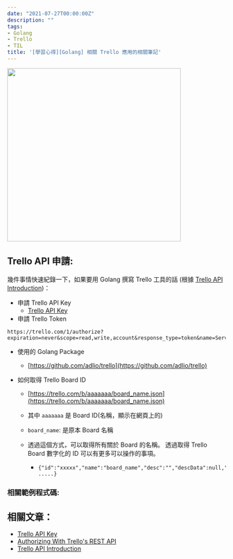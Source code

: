```yaml
---
date: "2021-07-27T00:00:00Z"
description: ""
tags:
- Golang
- Trello
- TIL
title: '[學習心得][Golang] 相關 Trello 應用的相關筆記'
---
```


<img src="https://developer.atlassian.com/cloud/trello/guides/rest-api/images/rest-api-auth.png" width="400px">

## Trello API 申請:

幾件事情快速紀錄一下，如果要用 Golang 撰寫 Trello 工具的話 (根據 [Trello API Introduction](https://developer.atlassian.com/cloud/trello/guides/rest-api/api-introduction/))：  

- 申請 Trello API Key
  - [Trello API Key](https://trello.com/app-key)
- 申請 Trello Token

```
https://trello.com/1/authorize?expiration=never&scope=read,write,account&response_type=token&name=Server%20Token&key=YOUR_API_KEY
```

- 使用的 Golang Package 

  - [https://github.com/adlio/trello](https://github.com/adlio/trello)

- 如何取得 Trello Board ID

  - [https://trello.com/b/aaaaaaa/board_name.json](https://trello.com/b/aaaaaaa/board_name.json) 

  - 其中 `aaaaaaa` 是 Board ID(名稱，顯示在網頁上的)

  - `board_name`: 是原本 Board 名稱

  - 透過這個方式，可以取得所有關於 Board 的名稱。 透過取得 Trello Board 數字化的 ID 可以有更多可以操作的事項。

    - ```
      {"id":"xxxxx","name":"board_name","desc":"","descData":null,"closed":false,"dateClosed":null, .....}
      ```

### 相關範例程式碼:

<script src="https://gist.github.com/kkdai/9ab078ccc9db26c7fa29bac79a82620d.js"></script>

## 相關文章：
<a id="refer"></a>

- [Trello API Key](https://trello.com/app-key)
- [Authorizing With Trello's REST API](https://developer.atlassian.com/cloud/trello/guides/rest-api/authorization/)
- [Trello API Introduction](https://developer.atlassian.com/cloud/trello/guides/rest-api/api-introduction/)

